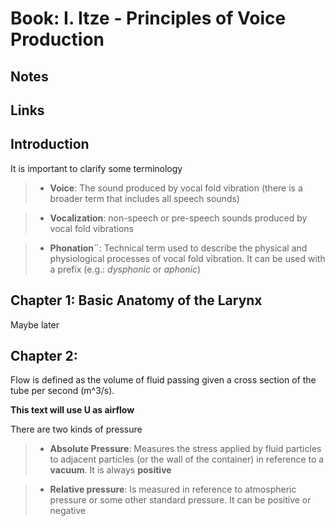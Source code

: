 # Book: **I. Itze - Principles of Voice Production**

## Notes

## Links

## Introduction
It is important to clarify some terminology

>* **Voice**: The sound produced by vocal fold vibration (there is a broader term that includes all speech sounds)

>* **Vocalization**:  non-speech or pre-speech sounds produced by vocal fold vibrations

>* **Phonation¨**: Technical term used to describe the physical and physiological processes of vocal fold vibration. It can be used with a prefix (e.g.: _dysphonic_ or _aphonic_)

## Chapter 1: Basic Anatomy of the Larynx

Maybe later

## Chapter 2: 
Flow is defined as the volume of fluid passing given a cross section of the tube per second (m^3/s).

**This text will use U as airflow**

There are two kinds of pressure

>* **Absolute Pressure**: Measures the stress applied by fluid particles to adjacent particles (or the wall of the container) in reference to a **vacuum**. It is always **positive**

>* **Relative pressure**: Is measured in reference to atmospheric pressure or some other standard pressure. It can be positive or negative